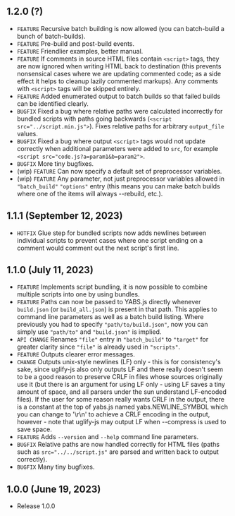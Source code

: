 ## 1.2.0 (?)
- `FEATURE` Recursive batch building is now allowed (you can batch-build a bunch of batch-builds).
- `FEATURE` Pre-build and post-build events.
- `FEATURE` Friendlier examples, better manual.
- `FEATURE` If comments in source HTML files contain `<script>` tags, they are now ignored when writing HTML back to destination (this prevents nonsensical cases where we are updating commented code; as a side effect it helps to cleanup lazily commented markups). Any comments with `<script>` tags will be skipped entirely.
- `FEATURE` Added enumerated output to batch builds so that failed builds can be identified clearly.
- `BUGFIX` Fixed a bug where relative paths were calculated incorrectly for bundled scripts with paths going backwards (`<script src="../script.min.js">`). Fixes relative paths for arbitrary `output_file` values.
- `BUGFIX` Fixed a bug where output `<script>` tags would not update correctly when additional parameters were added to `src`, for example `<script src="code.js?a=param1&b=param2">`.
- `BUGFIX` More tiny bugfixes.
- (wip) `FEATURE` Can now specify a default set of preprocessor variables.
- (wip) `FEATURE` Any parameter, not just preprocessor variables allowed in `"batch_build"` `"options"` entry (this means you can make batch builds where one of the items will always --rebuild, etc.).

## 1.1.1 (September 12, 2023)
- `HOTFIX` Glue step for bundled scripts now adds newlines between individual scripts to prevent cases where one script ending on a comment would comment out the next script's first line.

## 1.1.0 (July 11, 2023)
- `FEATURE` Implements script bundling, it is now possible to combine multiple scripts into one by using bundles.
- `FEATURE` Paths can now be passed to YABS.js directly whenever `build.json` (or `build_all.json`) is present in that path. This applies to command line parameters as well as a batch build listing. Where previously you had to specify `"path/to/build.json"`, now you can simply use `"path/to"` and `"build.json"` is implied.
- `API CHANGE` Renames `"file"` entry in `"batch_build"` to `"target"` for greater clarity since `"file"` is already used in `"scripts"`.
- `FEATURE` Outputs clearer error messages.
- `CHANGE` Outputs unix-style newlines (LF) only - this is for consistency's sake, since uglify-js also only outputs LF and there really doesn't seem to be a good reason to preserve CRLF in files whose sources originally use it (but there is an argument for using LF only - using LF saves a tiny amount of space, and all parsers under the sun understand LF-encoded files). If the user for some reason really wants CRLF in the output, there is a constant at the top of yabs.js named yabs.NEWLINE_SYMBOL which you can change to '\r\n' to achieve a CRLF encoding in the output, however - note that uglify-js may output LF when --compress is used to save space.
- `FEATURE` Adds `--version` and `--help` command line parameters.
- `BUGFIX` Relative paths are now handled correctly for HTML files (paths such as `src="../../script.js"` are parsed and written back to output correctly).
- `BUGFIX` Many tiny bugfixes.

## 1.0.0 (June 19, 2023)
- Release 1.0.0
